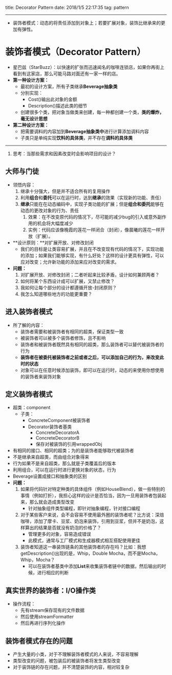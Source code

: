 title: Decorator Pattern
date: 2018/1/5 22:17:35 
tag: pattern

---

* 装饰者模式：动态的将责任添加到对象上；若要扩展对象，装饰比继承来的更加有弹性。

<!--more-->

# 装饰者模式（Decorator Pattern） #

* 星巴兹（StarBuzz）：以快速的扩张而迅速闻名的咖啡连锁店，如果你再街上看到有这家店，那么可能马路对面还有一家一样的店。
* **第一种设计方案：**
	* 最初的设计方案，所有子类继承**Beverage抽象类**
	* 分别实现：
		* Cost()输出此对象的金额
		* Description()描述此类的细节
	* 创建很多个类，把对象当做类来创建，每一种都创建一个类，**类的爆炸，毫无设计思想**
* **第二种设计方案：**
	* 把需要调料的内容加到**Beverage抽象类中**进行计算添加调料内容
	* 子类只是单纯实现**饮料的具体类**，并不存在**调料的具体类**

---

1. 思考：当那些需求和因素改变时会影响项目的设计？

## 大师与门徒 ##

* 领悟内容：
	1. 继承十分强大，但是并不适合所有的复用操作
	2. 利用**组合**和**委托**可以在运行时，达到**继承**的效果（实现新的功能、责任）
	3. **继承**只能在在动态编码中，实现子类功能的扩展；但是**组合和委托**能够在动态的更改对象的行为、责任
		1. 效果：在不改变原代码的情况下，尽可能的减少bug的引入或意外副作用的机会将大幅度减少
		2. 实例：代码应该像晚霞的莲花一样闭合（封闭），像晨曦的莲花一样开放（扩展）。
* **设计原则：**对扩展开放、对修改封闭
	* 我们的目标是让类容易扩展，并且在不改变现有代码的情况下，实现功能的添加；如果我们能够实现，有什么好处？这样的设计更具有弹性，可以应对改变；允许新功能的添加来应对改变的需求。
* **问题：**
	1. 对扩展开放、对修改封闭；二者听起来比较矛盾，设计如何兼顾两者？
	2. 如何将某个东西设计成可以扩展，又禁止修改？
	3. 我如何让每个部分的设计都遵循开放-封闭原则？
	4. 我怎么知道哪些地方的功能更重要？

## 进入装饰者模式 ##

* 所了解的内容：
	* 装饰者需要和被装饰者有相同的超类，保证类型一致
	* 被装饰者可以被多个装饰者修饰，且不影响
	* 装饰者和被装饰者既然具有相同的超类，那么装饰者可以替代被装饰者的行为
	* **装饰者在被委托被装饰者之前或者之后，可以添加自己的行为，来改变此时的状态**
	* 对象可以在任意时候添加装饰，即可以在运行时，动态的来使用你想使用的装饰者来装饰对象

## 定义装饰者模式 ##

* 超类：component
	* 子类：
		* ConcreteComponent被装饰者
		* Decorator装饰者基类
			* ConcreteDecoratorA			
			* ConcreteDecoratorB
			* 保存对被装饰的引用wrappedObj
* 有相同的接口、相同的超类；为的是装饰者能够取代被装饰者
* 不是继承来自超类，而由组合对象得来
* 行为如果不是来自超类，那么就是子类覆盖后的版本
* 利用组合，可以在运行时进行更换对象的状态，行为
* Beverage设置成接口和抽象类的区别
* **问题：**
	1. 如果将代码针对特定种类的具体组件（例如HouseBlend），做一些特别的事情（例如打折），我担心这样的设计是否恰当，因为一旦用装饰者包装起来，那么就会造成类型改变
		* 针对抽象组件类型编程，即针对抽象编程，针对接口编程
	2. 对于某些客户来说，会不会容易不使用最外圈的装饰者呢？比方说：深焙咖啡，添加了摩卡、豆浆、奶泡来装饰，引用到豆浆，但并不是奶泡，这样算出的结果是否就没有奶泡的价格了？
		* 管理更多的对象，容易造成错误
		* 此模式，通常与工厂模式和生成器模式相互搭配使用更佳
	3. 装饰者知道这一串装饰链条的其他装饰者的存在吗？比如：我想getDescription()出现的是，Whip，Double Mocha，而不是Mocha，Whip，Mocha？
		* 可以在装饰者基类中添加**List**来收集装饰者链中的数据，然后输出的时候，进行相应的判断

## 真实世界的装饰者：I/O操作类 ##

* 操作流程：
	* 先有stream保存现有的文件数据
	* 然后使用streamFormatter
	* 然后再进行序列化操作

## 装饰者模式存在的问题 ##

* 产生大量的小类，对于不理解装饰者模式的人来说，不容易理解
* 类型改变的问题，被包装后的被装饰者将发生类型改变
* 对于装饰链的存在问题，并不清楚装饰的内容，相对较复杂
